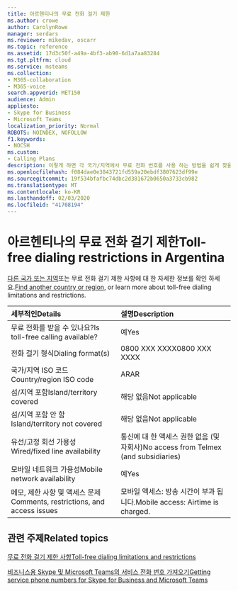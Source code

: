 ```yaml
---
title: 아르헨티나의 무료 전화 걸기 제한
ms.author: crowe
author: CarolynRowe
manager: serdars
ms.reviewer: mikedav, oscarr
ms.topic: reference
ms.assetid: 17d3c50f-a49a-4bf3-ab90-6d1a7aa83284
ms.tgt.pltfrm: cloud
ms.service: msteams
ms.collection:
- M365-collaboration
- M365-voice
search.appverid: MET150
audience: Admin
appliesto:
- Skype for Business
- Microsoft Teams
localization_priority: Normal
ROBOTS: NOINDEX, NOFOLLOW
f1.keywords:
- NOCSH
ms.custom:
- Calling Plans
description: 이렇게 하면 각 국가/지역에서 무료 전화 번호를 사용 하는 방법을 쉽게 찾을 수 있습니다. 국가/지역을 선택 하면 무료 서비스를 사용할 수 있는 무료 서비스 사용에 대 한 특정 세부 정보, 제한 사항, 제한 사항이 포함 된 국가 관련 페이지로 이동 합니다. 전화 걸기 형식 또는 형식에는 각 국가/지역 내에서 필요한 액세스 코드를 표시 하 여 무료 전화를 받을 수 있습니다.
ms.openlocfilehash: f084dae0e3843721fd559a20ebdf3807623df99e
ms.sourcegitcommit: 19f534bfafbc74dbc2d381672b0650a3733cb982
ms.translationtype: MT
ms.contentlocale: ko-KR
ms.lasthandoff: 02/03/2020
ms.locfileid: "41708194"
---
```

# <a name="toll-free-dialing-restrictions-in-argentina"></a><span data-ttu-id="8126d-105">아르헨티나의 무료 전화 걸기 제한</span><span class="sxs-lookup"><span data-stu-id="8126d-105">Toll-free dialing restrictions in Argentina</span></span>

<span data-ttu-id="8126d-106">[다른 국가 또는 지역](../toll-free-dialing-limitations-and-restrictions.md)또는 무료 전화 걸기 제한 사항에 대 한 자세한 정보를 확인 하세요.</span><span class="sxs-lookup"><span data-stu-id="8126d-106">[Find another country or region](../toll-free-dialing-limitations-and-restrictions.md), or learn more about toll-free dialing limitations and restrictions.</span></span>

|<span data-ttu-id="8126d-107">**세부적인**</span><span class="sxs-lookup"><span data-stu-id="8126d-107">**Details**</span></span>|<span data-ttu-id="8126d-108">**설명**</span><span class="sxs-lookup"><span data-stu-id="8126d-108">**Description**</span></span>|
|:-----|:-----|
|<span data-ttu-id="8126d-109">무료 전화를 받을 수 있나요?</span><span class="sxs-lookup"><span data-stu-id="8126d-109">Is toll-free calling available?</span></span>  <br/> |<span data-ttu-id="8126d-110">예</span><span class="sxs-lookup"><span data-stu-id="8126d-110">Yes</span></span>  <br/> |
|<span data-ttu-id="8126d-111">전화 걸기 형식</span><span class="sxs-lookup"><span data-stu-id="8126d-111">Dialing format(s)</span></span>  <br/> |<span data-ttu-id="8126d-112">0800 XXX XXXX</span><span class="sxs-lookup"><span data-stu-id="8126d-112">0800 XXX XXXX</span></span>  <br/> |
|<span data-ttu-id="8126d-113">국가/지역 ISO 코드</span><span class="sxs-lookup"><span data-stu-id="8126d-113">Country/region ISO code</span></span>  <br/> |<span data-ttu-id="8126d-114">AR</span><span class="sxs-lookup"><span data-stu-id="8126d-114">AR</span></span>  <br/> |
|<span data-ttu-id="8126d-115">섬/지역 포함</span><span class="sxs-lookup"><span data-stu-id="8126d-115">Island/territory covered</span></span>  <br/> |<span data-ttu-id="8126d-116">해당 없음</span><span class="sxs-lookup"><span data-stu-id="8126d-116">Not applicable</span></span>  <br/> |
|<span data-ttu-id="8126d-117">섬/지역 포함 안 함</span><span class="sxs-lookup"><span data-stu-id="8126d-117">Island/territory not covered</span></span>  <br/> |<span data-ttu-id="8126d-118">해당 없음</span><span class="sxs-lookup"><span data-stu-id="8126d-118">Not applicable</span></span>  <br/> |
|<span data-ttu-id="8126d-119">유선/고정 회선 가용성</span><span class="sxs-lookup"><span data-stu-id="8126d-119">Wired/fixed line availability</span></span>  <br/> |<span data-ttu-id="8126d-120">통신에 대 한 액세스 권한 없음 (및 자회사)</span><span class="sxs-lookup"><span data-stu-id="8126d-120">No access from Telmex (and subsidiaries)</span></span>  <br/> |
|<span data-ttu-id="8126d-121">모바일 네트워크 가용성</span><span class="sxs-lookup"><span data-stu-id="8126d-121">Mobile network availability</span></span>  <br/> |<span data-ttu-id="8126d-122">예</span><span class="sxs-lookup"><span data-stu-id="8126d-122">Yes</span></span>  <br/> |
|<span data-ttu-id="8126d-123">메모, 제한 사항 및 액세스 문제</span><span class="sxs-lookup"><span data-stu-id="8126d-123">Comments, restrictions, and access issues</span></span>  <br/> |<span data-ttu-id="8126d-124">모바일 액세스: 방송 시간이 부과 됩니다.</span><span class="sxs-lookup"><span data-stu-id="8126d-124">Mobile access: Airtime is charged.</span></span>  <br/> |
   
## <a name="related-topics"></a><span data-ttu-id="8126d-125">관련 주제</span><span class="sxs-lookup"><span data-stu-id="8126d-125">Related topics</span></span>
[<span data-ttu-id="8126d-126">무료 전화 걸기 제한 사항</span><span class="sxs-lookup"><span data-stu-id="8126d-126">Toll-free dialing limitations and restrictions</span></span>](../toll-free-dialing-limitations-and-restrictions.md)

[<span data-ttu-id="8126d-127">비즈니스용 Skype 및 Microsoft Teams의 서비스 전화 번호 가져오기</span><span class="sxs-lookup"><span data-stu-id="8126d-127">Getting service phone numbers for Skype for Business and Microsoft Teams</span></span>](/microsoftteams/getting-service-phone-numbers)

  
 